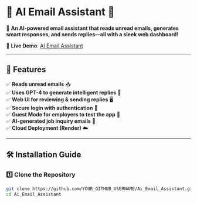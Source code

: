 # 📧 AI Email Assistant 🤖  
🚀 **An AI-powered email assistant that reads unread emails, generates smart responses, and sends replies—all with a sleek web dashboard!**  

🔗 **Live Demo**: [AI Email Assistant](https://ai-email-assistant-hney.onrender.com/)  

---

## 🌟 Features  
✅ **Reads unread emails** 📥  
✅ **Uses GPT-4 to generate intelligent replies** 🤖  
✅ **Web UI for reviewing & sending replies** 🖥️  
✅ **Secure login with authentication** 🔐  
✅ **Guest Mode for employers to test the app** 🏢  
✅ **AI-generated job inquiry emails** 💼  
✅ **Cloud Deployment (Render)** ☁️  

---

## 🛠️ Installation Guide  
### **1️⃣ Clone the Repository**  
```bash
git clone https://github.com/YOUR_GITHUB_USERNAME/Ai_Email_Assistant.git
cd Ai_Email_Assistant



